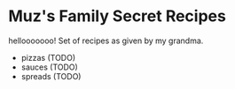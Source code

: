 # Muz's Family Secret Recipes
hellooooooo!
Set of recipes as given by my grandma.

* pizzas (TODO)
* sauces (TODO)
* spreads (TODO)
